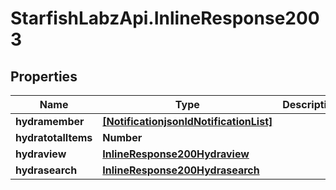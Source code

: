 # StarfishLabzApi.InlineResponse2003

## Properties
Name | Type | Description | Notes
------------ | ------------- | ------------- | -------------
**hydramember** | [**[NotificationjsonldNotificationList]**](NotificationjsonldNotificationList.md) |  | 
**hydratotalItems** | **Number** |  | [optional] 
**hydraview** | [**InlineResponse200Hydraview**](InlineResponse200Hydraview.md) |  | [optional] 
**hydrasearch** | [**InlineResponse200Hydrasearch**](InlineResponse200Hydrasearch.md) |  | [optional] 

